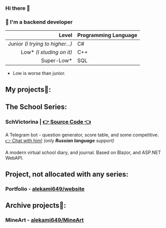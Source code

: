 ### Hi there 👋

### 👤 I'm a backend developer

|Level|Programming Language|
|----:|--------------------|
|Junior *(I trying to higher...)*|C#|
|Low* *(I studing on it)*|C++|
|Super-Low*|SQL|

* Low is worse than junior.

## My projects🤗: 

## The School Series:

### SchVictorina | [👉 Source Code 👈](https://github.com/alekami649/schvictorina_legacy)

A Telegram bot - question generator, score table, and some competitive. <br>
 [👉 Chat with him!](https://t.me/schvictorina_bot) *(only **Russian language** support)*

A modern virtual school diary, and journal. Based on Blazor, and ASP.NET WebAPI.

## Project, not allocated with any series:

### Portfolio - [alekami649/website](https://github.com/alekami649/website)

## Archive projects🤫:
### MineArt - [alekami649/MineArt](https://github.com/alekami649/MineArt)

